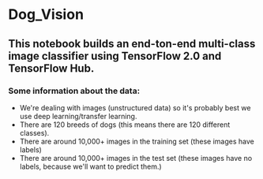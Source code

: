 # Dog_Vision
 
## This notebook builds an end-ton-end multi-class image classifier using TensorFlow 2.0 and TensorFlow Hub.

### Some information about the data:

* We're dealing with images (unstructured data) so it's probably best we use deep learning/transfer learning.
* There are 120 breeds of dogs (this means there are 120 different classes).
* There are around 10,000+ images in the training set (these images have labels)
* There are around 10,000+ images in the test set (these images have no labels, because we'll want to predict them.)

